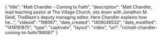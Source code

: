{
    "title": "Matt Chandler - Coming to Faith",
    "description": "Matt Chandler, lead teaching pastor at The Village Church, sits down with Jonathon M. Seidl, TheBlaze's deputy managing editor. Here Chandler explains how he...",
    "videoid": "198067",
    "date_created": "1408046532",
    "date_modified": "1418181875",
    "type": "captivate",
    "layout": "video",
    "url": "\/v\/matt-chandler-coming-to-faith\/198067"
}